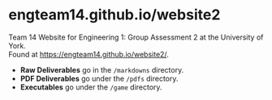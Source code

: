 # engteam14.github.io/website2
Team 14 Website for Engineering 1: Group Assessment 2 at the University of York.  
Found at https://engteam14.github.io/website2/.

- **Raw Deliverables** go in the `/markdowns` directory.
- **PDF Deliverables** go under the `/pdfs` directory.
- **Executables** go under the `/game` directory.
